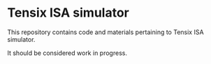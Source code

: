 # Tensix ISA simulator

This repository contains code and materials pertaining to Tensix ISA simulator.

It should be considered work in progress.

